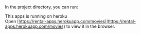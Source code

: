 



In the project directory, you can run:


This apps is running on heroku<br>
Open [https://rental-apps.herokuapp.com/movies](https://rental-apps.herokuapp.com/movies) to view it in the browser.



